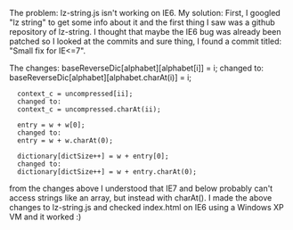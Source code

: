 The problem:
lz-string.js isn't working on IE6.
My solution:
First, I googled "lz string" to get some info about it and the first thing I saw was a github repository of lz-string.
I thought that maybe the IE6 bug was already been patched so I looked at the commits and sure thing, I found a commit titled: "Small fix for IE<=7".

The changes:
      baseReverseDic[alphabet][alphabet[i]] = i;
      changed to:
      baseReverseDic[alphabet][alphabet.charAt(i)] = i;
      
      context_c = uncompressed[ii];
      changed to:
      context_c = uncompressed.charAt(ii);
      
      entry = w + w[0];
      changed to:
      entry = w + w.charAt(0);
      
      dictionary[dictSize++] = w + entry[0];
      changed to:
      dictionary[dictSize++] = w + entry.charAt(0);
     
from the changes above I understood that IE7 and below probably can't access strings like an array, but instead with charAt().
I made the above changes to lz-string.js and checked index.html on IE6 using a Windows XP VM and it worked :)
